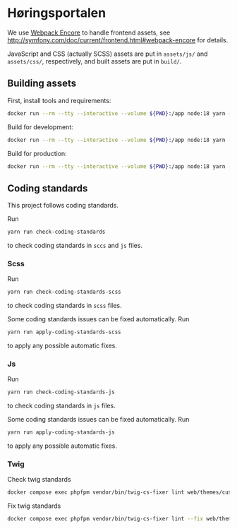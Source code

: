 # Høringsportalen

We use [Webpack
Encore](http://symfony.com/doc/current/frontend.html#webpack-encore)
to handle frontend assets, see
http://symfony.com/doc/current/frontend.html#webpack-encore for
details.


JavaScript and CSS (actually SCSS) assets are put in `assets/js/` and
`assets/css/`, respectively, and built assets are put in `build/`.


## Building assets

First, install tools and requirements:

```sh
docker run --rm --tty --interactive --volume ${PWD}:/app node:18 yarn --cwd /app install
```

Build for development:

```sh
docker run --rm --tty --interactive --volume ${PWD}:/app node:18 yarn --cwd /app watch
```

Build for production:

```sh
docker run --rm --tty --interactive --volume ${PWD}:/app node:18 yarn --cwd /app build
```

## Coding standards

This project follows coding standards.

Run

```sh
yarn run check-coding-standards
```

to check coding standards in `sccs` and `js` files.

### Scss

Run

```sh
yarn run check-coding-standards-scss
```

to check coding standards in `scss` files.

Some coding standards issues can be fixed automatically. Run

```sh
yarn run apply-coding-standards-scss
```

to apply any possible automatic fixes.

### Js

Run

```sh
yarn run check-coding-standards-js
```

to check coding standards in `js` files.

Some coding standards issues can be fixed automatically. Run

```sh
yarn run apply-coding-standards-js
```

to apply any possible automatic fixes.


### Twig

Check twig standards

```sh
docker compose exec phpfpm vendor/bin/twig-cs-fixer lint web/themes/custom/hoeringsportal/templates
```

Fix twig standards

```sh
docker compose exec phpfpm vendor/bin/twig-cs-fixer lint --fix web/themes/custom/hoeringsportal/templates
```

